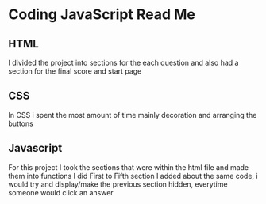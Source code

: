 # Coding JavaScript Read Me


## HTML
I divided the project into sections for the each question and also had a section for the final score and start page

## CSS
In CSS i spent the most amount of time mainly decoration and arranging the buttons

## Javascript
For this project I took the sections that were within the html file and made them into functions
I did First to Fifth section I added about the same code, i would try and display/make the previous section hidden, everytime someone would click an answer

